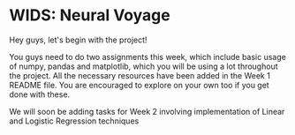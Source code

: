 # WIDS: Neural Voyage

Hey guys, let's begin with the project!

You guys need to do two assignments this week, which include basic usage of numpy, pandas and matplotlib, which you will be using a lot throughout the project. All the necessary resources have been added in the Week 1 README file. You are encouraged to explore on your own too if you get done with these.

We will soon be adding tasks for Week 2 involving implementation of Linear and Logistic Regression techniques